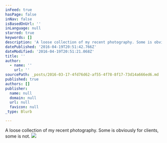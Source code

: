 ```yaml
---
inFeed: true
hasPage: false
inNav: false
isBasedOnUrl: ''
inLanguage: null
starred: true
keywords: []
description: 'A loose collection of my recent photography. Some is obviously for clients, some is not. '
datePublished: '2016-04-19T20:51:42.766Z'
dateModified: '2016-04-19T20:51:21.068Z'
title: ''
author:
  - name: ''
    url: ''
sourcePath: _posts/2016-03-17-4fd76d62-af55-4f78-8f17-73d14a666ed6.md
published: true
authors: []
publisher:
  name: null
  domain: null
  url: null
  favicon: null
_type: Blurb

---
```

A loose collection of my recent photography. Some is obviously for clients, some is not. ![](https://the-grid-user-content.s3-us-west-2.amazonaws.com/a41761ac-fa2f-4c85-a3bc-486c9420878f.gif)